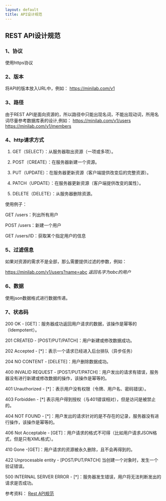 ```yaml
---
layout: default
title: API设计规范
---
```


## REST API设计规范

### 1、协议

使用https协议

### 2、版本

将API的版本放入URL中，例如：
https://minilab.com/v1

### 3、路径

由于REST API是面向资源的，所以路径中只能出现名词，不能出现动词，所用名词尽量参考数据库表的设计,例如：
https://minilab.com/v1/users
https://minilab.com/v1/members

### 4、http请求方式

1. GET（SELECT）：从服务器取出资源（一项或多项）。

2. POST（CREATE）：在服务器新建一个资源。

3. PUT（UPDATE）：在服务器更新资源（客户端提供改变后的完整资源）。

4. PATCH（UPDATE）：在服务器更新资源（客户端提供改变的属性）。

5. DELETE（DELETE）：从服务器删除资源。

使用例子：

GET /users：列出所有用户

POST /users：新建一个用户

GET /users/ID：获取某个指定用户的信息


### 5、过滤信息

如果对资源的需求不是全部，那么需要提供过滤的参数，例如：

https://minilab.com/v1/users?name=abc *返回名字为abc的用户*

### 6、数据

使用json数据格式进行数据传递。

### 7、状态码

200 OK - [GET]：服务器成功返回用户请求的数据，该操作是幂等的（Idempotent）。

201 CREATED - [POST/PUT/PATCH]：用户新建或修改数据成功。

202 Accepted - [*]：表示一个请求已经进入后台排队（异步任务）

204 NO CONTENT - [DELETE]：用户删除数据成功。

400 INVALID REQUEST - [POST/PUT/PATCH]：用户发出的请求有错误，服务器没有进行新建或修改数据的操作，该操作是幂等的。

401 Unauthorized - [*]：表示用户没有权限（令牌、用户名、密码错误）。

403 Forbidden - [*] 表示用户得到授权（与401错误相对），但是访问是被禁止的。

404 NOT FOUND - [*]：用户发出的请求针对的是不存在的记录，服务器没有进行操作，该操作是幂等的。

406 Not Acceptable - [GET]：用户请求的格式不可得（比如用户请求JSON格式，但是只有XML格式）。

410 Gone -[GET]：用户请求的资源被永久删除，且不会再得到的。

422 Unprocesable entity - [POST/PUT/PATCH] 当创建一个对象时，发生一个验证错误。

500 INTERNAL SERVER ERROR - [*]：服务器发生错误，用户将无法判断发出的请求是否成功。

参考资料： [Rest API规范](https://blog.csdn.net/pkueecser/article/details/50193881)
